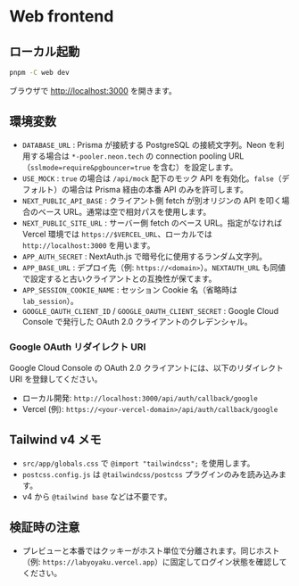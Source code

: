 # Web frontend

## ローカル起動

```bash
pnpm -C web dev
```

ブラウザで <http://localhost:3000> を開きます。

## 環境変数

- `DATABASE_URL` : Prisma が接続する PostgreSQL の接続文字列。Neon を利用する場合は `*-pooler.neon.tech` の connection pooling URL（`sslmode=require&pgbouncer=true` を含む）を設定します。
- `USE_MOCK` : `true` の場合は `/api/mock` 配下のモック API を有効化。`false`（デフォルト）の場合は Prisma 経由の本番 API のみを許可します。
- `NEXT_PUBLIC_API_BASE` : クライアント側 fetch が別オリジンの API を叩く場合のベース URL。通常は空で相対パスを使用します。
- `NEXT_PUBLIC_SITE_URL` : サーバー側 fetch のベース URL。指定がなければ Vercel 環境では `https://$VERCEL_URL`、ローカルでは `http://localhost:3000` を用います。
- `APP_AUTH_SECRET` : NextAuth.js で暗号化に使用するランダム文字列。
- `APP_BASE_URL` : デプロイ先（例: `https://<domain>`）。`NEXTAUTH_URL` も同値で設定すると古いクライアントとの互換性が保てます。
- `APP_SESSION_COOKIE_NAME` : セッション Cookie 名（省略時は `lab_session`）。
- `GOOGLE_OAUTH_CLIENT_ID` / `GOOGLE_OAUTH_CLIENT_SECRET` : Google Cloud Console で発行した OAuth 2.0 クライアントのクレデンシャル。

### Google OAuth リダイレクト URI

Google Cloud Console の OAuth 2.0 クライアントには、以下のリダイレクト URI を登録してください。

- ローカル開発: `http://localhost:3000/api/auth/callback/google`
- Vercel (例): `https://<your-vercel-domain>/api/auth/callback/google`

## Tailwind v4 メモ

- `src/app/globals.css` で `@import "tailwindcss";` を使用します。
- `postcss.config.js` は `@tailwindcss/postcss` プラグインのみを読み込みます。
- v4 から `@tailwind base` などは不要です。

## 検証時の注意

- プレビューと本番ではクッキーがホスト単位で分離されます。同じホスト（例: `https://labyoyaku.vercel.app`）に固定してログイン状態を確認してください。
